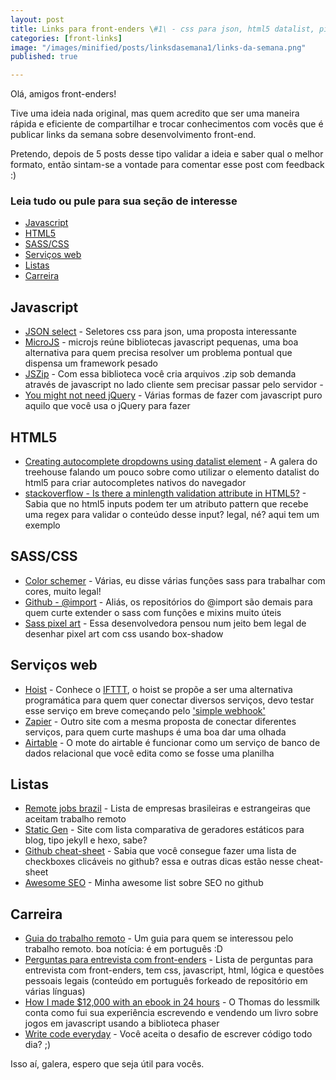 ```yaml
---
layout: post
title: Links para front-enders \#1\ - css para json, html5 datalist, pixel art em sass, guia do trabalho remoto e mais ... 
categories: [front-links]
image: "/images/minified/posts/linksdasemana1/links-da-semana.png"
published: true

---
```


Olá, amigos front-enders! 

Tive uma ideia nada original, mas quem acredito que ser uma maneira rápida e eficiente de compartilhar e trocar conhecimentos com vocês que é publicar links da semana sobre desenvolvimento front-end. 

Pretendo, depois de 5 posts desse tipo validar a ideia e saber qual o melhor formato, então sintam-se a vontade para comentar esse post com feedback :)

### Leia tudo ou pule para sua seção de interesse
* [Javascript](#javascript)
* [HTML5](#html5)
* [SASS/CSS](#sasscss)
* [Serviços web](#servios-web)
* [Listas](#listas)
* [Carreira](#carreira)

## Javascript
* [JSON select](http://jsonselect.org) - Seletores css para json, uma proposta interessante
* [MicroJS](http://microjs.com) - microjs reúne bibliotecas javascript pequenas, uma boa alternativa para quem precisa resolver um problema pontual que dispensa um framework pesado
* [JSZip](https://stuk.github.io/jszip) - Com essa biblioteca você cria arquivos .zip sob demanda através de javascript no lado cliente sem precisar passar pelo servidor *-*
* [You might not need jQuery](http://youmightnotneedjquery.com/) - Várias formas de fazer com javascript puro aquilo que você usa o jQuery para fazer

## HTML5
* [Creating autocomplete dropdowns using datalist element](http://blog.teamtreehouse.com/creating-autocomplete-dropdowns-datalist-element) - A galera do treehouse falando um pouco sobre como utilizar o elemento datalist do html5 para criar autocompletes nativos do navegador
* [stackoverflow - Is there a minlength validation attribute in HTML5?](http://stackoverflow.com/questions/10281962/is-there-a-minlength-validation-attribute-in-html5) - Sabia que no html5 inputs podem ter um atributo pattern que recebe uma regex para validar o conteúdo desse input? legal, né? aqui tem um exemplo

## SASS/CSS
* [Color schemer](https://github.com/at-import/color-schemer) - Várias, eu disse várias funções sass para trabalhar com cores, muito legal!
* [Github - @import](https://github.com/at-import/) - Aliás, os repositórios do @import são demais para quem curte extender o sass com funções e mixins muito úteis
* [Sass pixel art](http://una.im/sass-pixel-art/) - Essa desenvolvedora pensou num jeito bem legal de desenhar pixel art com css usando box-shadow

## Serviços web
* [Hoist](http://hoist.io/) - Conhece o [IFTTT](https://ifttt.com/), o hoist se propõe a ser uma alternativa programática para quem quer conectar diversos serviços, devo testar esse serviço em breve começando pelo ['simple webhook'](http://help.hoist.io/hc/en-us/articles/210935018-Simple-Webhook)
* [Zapier](https://zapier.com/) - Outro site com a mesma proposta de conectar diferentes serviços, para quem curte mashups é uma boa dar uma olhada
* [Airtable](https://airtable.com) - O mote do airtable é funcionar como um serviço de banco de dados relacional que você edita como se fosse uma planilha

## Listas
* [Remote jobs brazil](https://github.com/lerrua/remote-jobs-brazil) - Lista de empresas brasileiras e estrangeiras que aceitam trabalho remoto
* [Static Gen](http://www.staticgen.com/) - Site com lista comparativa de geradores estáticos para blog, tipo jekyll e hexo, sabe?
* [Github cheat-sheet](https://github.com/tiimgreen/github-cheat-sheet) - Sabia que você consegue fazer uma lista de checkboxes clicáveis no github? essa e outras dicas estão nesse cheat-sheet
* [Awesome SEO](https://github.com/teles/awesome-seo) - Minha awesome list sobre SEO no github

## Carreira

* [Guia do trabalho remoto](https://github.com/pragmaticivan/guia-do-trabalho-remoto) - Um guia para quem se interessou pelo trabalho remoto. boa notícia: é em português :D
* [Perguntas para entrevista com front-enders](https://github.com/vagasfrontend/perguntas-para-entrevista) - Lista de perguntas para entrevista com front-enders, tem css, javascript, html, lógica e questões pessoais legais (conteúdo em português forkeado de repositório em várias línguas)
* [How I made $12,000 with an ebook in 24 hours](http://blog.lessmilk.com/ebook-sales/) - O Thomas do lessmilk conta como fui sua experiência escrevendo e vendendo um livro sobre jogos em javascript usando a biblioteca phaser
* [Write code everyday](http://writecodeeveryday.io/) - Você aceita o desafio de escrever código todo dia? ;)

Isso aí, galera, espero que seja útil para vocês.
